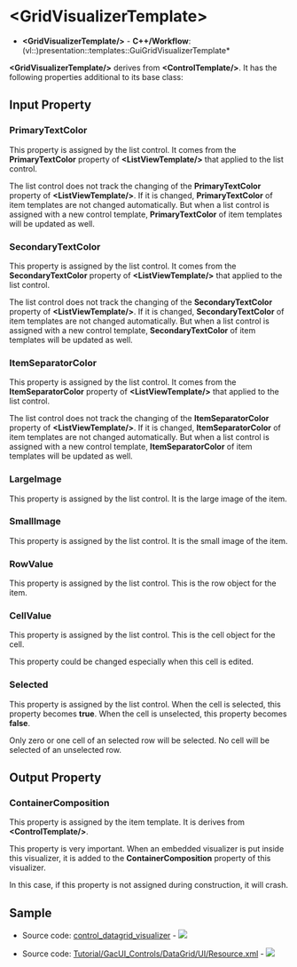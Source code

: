 # \<GridVisualizerTemplate\>

- **\<GridVisualizerTemplate/\>** - **C++/Workflow**: (vl::)presentation::templates::GuiGridVisualizerTemplate*

**\<GridVisualizerTemplate/\>** derives from **\<ControlTemplate/\>**. It has the following properties additional to its base class:

## Input Property

### PrimaryTextColor

This property is assigned by the list control. It comes from the **PrimaryTextColor** property of **\<ListViewTemplate/\>** that applied to the list control.

The list control does not track the changing of the **PrimaryTextColor** property of **\<ListViewTemplate/\>**. If it is changed, **PrimaryTextColor** of item templates are not changed automatically. But when a list control is assigned with a new control template, **PrimaryTextColor** of item templates will be updated as well.

### SecondaryTextColor

This property is assigned by the list control. It comes from the **SecondaryTextColor** property of **\<ListViewTemplate/\>** that applied to the list control.

The list control does not track the changing of the **SecondaryTextColor** property of **\<ListViewTemplate/\>**. If it is changed, **SecondaryTextColor** of item templates are not changed automatically. But when a list control is assigned with a new control template, **SecondaryTextColor** of item templates will be updated as well.

### ItemSeparatorColor

This property is assigned by the list control. It comes from the **ItemSeparatorColor** property of **\<ListViewTemplate/\>** that applied to the list control.

The list control does not track the changing of the **ItemSeparatorColor** property of **\<ListViewTemplate/\>**. If it is changed, **ItemSeparatorColor** of item templates are not changed automatically. But when a list control is assigned with a new control template, **ItemSeparatorColor** of item templates will be updated as well.

### LargeImage

This property is assigned by the list control. It is the large image of the item.

### SmallImage

This property is assigned by the list control. It is the small image of the item.

### RowValue

This property is assigned by the list control. This is the row object for the item.

### CellValue

This property is assigned by the list control. This is the cell object for the cell.

This property could be changed especially when this cell is edited.

### Selected

This property is assigned by the list control. When the cell is selected, this property becomes **true**. When the cell is unselected, this property becomes **false**.

Only zero or one cell of an selected row will be selected. No cell will be selected of an unselected row.

## Output Property

### ContainerComposition

This property is assigned by the item template. It is derives from **\<ControlTemplate/\>**.

This property is very important. When an embedded visualizer is put inside this visualizer, it is added to the **ContainerComposition** property of this visualizer.

In this case, if this property is not assigned during construction, it will crash.

## Sample

- Source code: [control_datagrid_visualizer](https://github.com/vczh-libraries/Release/blob/master/SampleForDoc/GacUI/XmlRes/control_datagrid_visualizer/Resource.xml) - ![](https://gaclib.net/doc/gacui/control_datagrid_visualizer.gif)

- Source code: [Tutorial/GacUI_Controls/DataGrid/UI/Resource.xml](https://github.com/vczh-libraries/Release/blob/master/Tutorial/GacUI_Controls/DataGrid/UI/Resource.xml) - ![](https://gaclib.net/doc/gacui/kb_controls_datagrid.gif)

